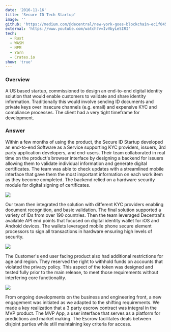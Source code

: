 ```yaml
---
date: '2016-11-16'
title: 'Secure ID Tech Startup'
image: ''
github: 'https://medium.com/@decentral/new-york-goes-blockchain-ec1f04560124'
external: 'https://www.youtube.com/watch?v=IvVbyLeSIRI'
tech:
  - Rust
  - WASM
  - NPM
  - Yarn
  - Crates.io
show: 'true'
---
```


### Overview

A US based startup, commissioned to design an end-to-end digital identity solution that would enable customers to validate and share identity information. Traditionally this would involve sending ID documents and private keys over insecure channels (e.g. email) and expensive KYC and compliance processes. The client had a very tight timeframe for development.

### Answer

Within a few months of using the product, the Secure ID Startup developed an end-to-end Software as a Service supporting KYC providers, issuers, 3rd party application developers, and end-users. Their team collaborated in real time on the product's browser interface by designing a backend for issuers allowing them to validate individual information and generate digital certificates. The team was able to check updates with a streamlined mobile interface that gave them the most important information on each work item as they become completed. The backend relied on a hardware security module for digital signing of certificates.

![](https://s3-us-west-2.amazonaws.com/fireteam-alpha/https-decentral-solutions-cdn/DSC00559_preview.jpeg)

Our team then integrated the solution with different KYC providers enabling document recognition, and basic validation. The final solution supported a variety of IDs from over 190 countries. Then the team leveraged Decentral's available API end points that focused on digital identity wallet for iOS and Android devices. The wallets leveraged mobile phone secure element processors to sign all transactions in hardware ensuring high levels of security.

![](https://s3-us-west-2.amazonaws.com/fireteam-alpha/https-decentral-solutions-cdn/DSC00698_preview.jpeg)

The Customer's end user facing product also had additional restrictions for age and region. They reserved the right to withhold funds on accounts that violated the privacy policy. This aspect of the token was designed and tested fully prior to the main release, to meet those requirements without interfering core functionality.

![](https://s3-us-west-2.amazonaws.com/fireteam-alpha/https-decentral-solutions-cdn/DSC00474_preview.jpeg)

From ongoing developments on the business and engineering front, a new engagement was initiated as we adapted to the shifting requirements. We made a key realization that a 3 party escrow contract was integral in the MVP product. The MVP App, a user interface that serves as a platform for predictions and market making. The Escrow facilitates deals between disjoint parties while still maintaining key criteria for access.
